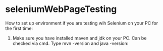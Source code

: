# seleniumWebPageTesting

How to set up environment if you are testing wih Selenium on your PC for the first time:

1. Make sure you have installed maven and jdk on your PC. Can be checked via cmd. Type mvn -version and java -version:
